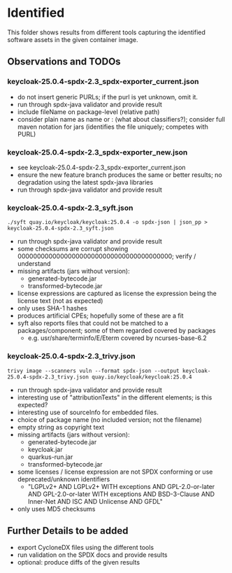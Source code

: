 # Identified

This folder shows results from different tools capturing the identified software assets in the given container image.

## Observations and TODOs

### keycloak-25.0.4-spdx-2.3_spdx-exporter_current.json
- do not insert generic PURLs; if the purl is yet unknown, omit it.
- run through spdx-java validator and provide result
- include fileName on package-level (relative path)
- consider plain name as name or <groupid>:<artifactId> (what about classifiers?); consider full maven notation for jars
  (identifies the file uniquely; competes with PURL)
 
### keycloak-25.0.4-spdx-2.3_spdx-exporter_new.json
- see keycloak-25.0.4-spdx-2.3_spdx-exporter_current.json
- ensure the new feature branch produces the same or better results; no degradation using the latest spdx-java libraries
- run through spdx-java validator and provide result

### keycloak-25.0.4-spdx-2.3_syft.json

```./syft quay.io/keycloak/keycloak:25.0.4 -o spdx-json | json_pp > keycloak-25.0.4-spdx-2.3_syft.json```

- run through spdx-java validator and provide result
- some checksums are corrupt showing 0000000000000000000000000000000000000000; verify / understand
- missing artifacts (jars without version):
  - generated-bytecode.jar
  - transformed-bytecode.jar
- license expressions are captured as license the expression being the license text (not as expected)
- only uses SHA-1 hashes
- produces artificial CPEs; hopefully some of these are a fit
- syft also reports files that could not be matched to a packages/component; some of them regarded covered by packages
  - e.g. usr/share/terminfo/E/Eterm covered by ncurses-base-6.2

### keycloak-25.0.4-spdx-2.3_trivy.json

```trivy image --scanners vuln --format spdx-json --output keycloak-25.0.4-spdx-2.3_trivy.json quay.io/keycloak/keycloak:25.0.4```

- run through spdx-java validator and provide result
- interesting use of "attributionTexts" in the different elements; is this expected?
- interesting use of sourceInfo for embedded files.
- choice of package name (no included version; not the filename)
- empty string as copyright text
- missing artifacts (jars without version):
    - generated-bytecode.jar
    - keycloak.jar
    - quarkus-run.jar
    - transformed-bytecode.jar
- some licenses / license expression are not SPDX conforming or use deprecated/unknown identifiers
  - "LGPLv2+ AND LGPLv2+ WITH exceptions AND GPL-2.0-or-later AND GPL-2.0-or-later WITH exceptions AND BSD-3-Clause AND Inner-Net AND ISC AND Unlicense AND GFDL"
- only uses MD5 checksums

## Further Details to be added
- export CycloneDX files using the different tools
- run validation on the SPDX docs and provide results
- optional: produce diffs of the given results